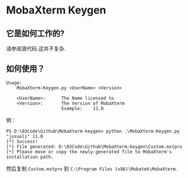 # MobaXterm Keygen

## 它是如何工作的?

请参阅源代码.这并不复杂.

## 如何使用？

```
Usage:
    MobaXterm-Keygen.py <UserName> <Version>

    <UserName>:      The Name licensed to
    <Version>:       The Version of MobaXterm
                     Example:    11.0
```

例：

```
PS D:\03Code\Github\MobaXterm-keygen> python .\MobaXterm-Keygen.py "jusuoli" 11.0
[*] Success!
[*] File generated: D:\03Code\Github\MobaXterm-keygen\Custom.mxtpro
[*] Please move or copy the newly-generated file to MobaXterm's installation path.
```

然后复制 `Custom.mxtpro` 到 `C:\Program Files (x86)\Mobatek\MobaXterm`.

```

```
